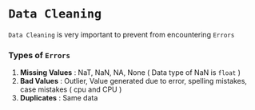 # `Data Cleaning`

`Data Cleaning` is very important to prevent from encountering `Errors`

### Types of `Errors`

1. **Missing Values** : NaT, NaN, NA, None ( Data type of NaN is `float` )
2. **Bad Values** : Outlier, Value generated due to error, spelling mistakes, case mistakes ( cpu and CPU )
3. **Duplicates** : Same data 
